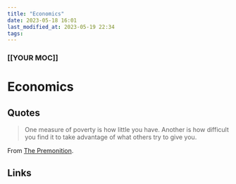 ```yaml
---
title: "Economics"
date: 2023-05-18 16:01
last_modified_at: 2023-05-19 22:34
tags:
---
```


### [[YOUR MOC]]

# Economics

## Quotes

> One measure of poverty is how little you have. Another is how difficult you find it to take advantage of what others try to give you.

From [The Premonition](The%20Premonition.md).

## Links
